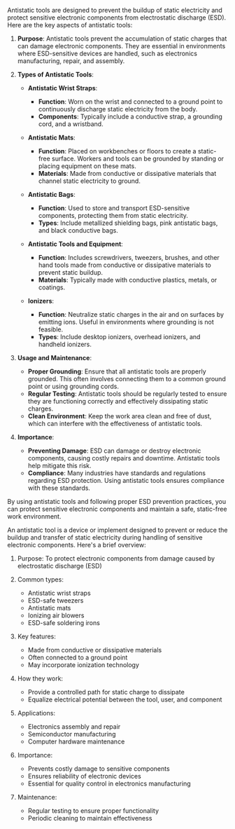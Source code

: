Antistatic tools are designed to prevent the buildup of static electricity and protect sensitive electronic components from electrostatic discharge (ESD). Here are the key aspects of antistatic tools:

1. **Purpose**: Antistatic tools prevent the accumulation of static charges that can damage electronic components. They are essential in environments where ESD-sensitive devices are handled, such as electronics manufacturing, repair, and assembly.

2. **Types of Antistatic Tools**:

   - **Antistatic Wrist Straps**: 
     - **Function**: Worn on the wrist and connected to a ground point to continuously discharge static electricity from the body.
     - **Components**: Typically include a conductive strap, a grounding cord, and a wristband.

   - **Antistatic Mats**:
     - **Function**: Placed on workbenches or floors to create a static-free surface. Workers and tools can be grounded by standing or placing equipment on these mats.
     - **Materials**: Made from conductive or dissipative materials that channel static electricity to ground.

   - **Antistatic Bags**:
     - **Function**: Used to store and transport ESD-sensitive components, protecting them from static electricity.
     - **Types**: Include metallized shielding bags, pink antistatic bags, and black conductive bags.

   - **Antistatic Tools and Equipment**:
     - **Function**: Includes screwdrivers, tweezers, brushes, and other hand tools made from conductive or dissipative materials to prevent static buildup.
     - **Materials**: Typically made with conductive plastics, metals, or coatings.

   - **Ionizers**:
     - **Function**: Neutralize static charges in the air and on surfaces by emitting ions. Useful in environments where grounding is not feasible.
     - **Types**: Include desktop ionizers, overhead ionizers, and handheld ionizers.

3. **Usage and Maintenance**:
   - **Proper Grounding**: Ensure that all antistatic tools are properly grounded. This often involves connecting them to a common ground point or using grounding cords.
   - **Regular Testing**: Antistatic tools should be regularly tested to ensure they are functioning correctly and effectively dissipating static charges.
   - **Clean Environment**: Keep the work area clean and free of dust, which can interfere with the effectiveness of antistatic tools.

4. **Importance**:
   - **Preventing Damage**: ESD can damage or destroy electronic components, causing costly repairs and downtime. Antistatic tools help mitigate this risk.
   - **Compliance**: Many industries have standards and regulations regarding ESD protection. Using antistatic tools ensures compliance with these standards.

By using antistatic tools and following proper ESD prevention practices, you can protect sensitive electronic components and maintain a safe, static-free work environment.

An antistatic tool is a device or implement designed to prevent or reduce the buildup and transfer of static electricity during handling of sensitive electronic components. Here's a brief overview:

1. Purpose: To protect electronic components from damage caused by electrostatic discharge (ESD)

2. Common types:
   - Antistatic wrist straps
   - ESD-safe tweezers
   - Antistatic mats
   - Ionizing air blowers
   - ESD-safe soldering irons

3. Key features:
   - Made from conductive or dissipative materials
   - Often connected to a ground point
   - May incorporate ionization technology

4. How they work:
   - Provide a controlled path for static charge to dissipate
   - Equalize electrical potential between the tool, user, and component

5. Applications:
   - Electronics assembly and repair
   - Semiconductor manufacturing
   - Computer hardware maintenance

6. Importance:
   - Prevents costly damage to sensitive components
   - Ensures reliability of electronic devices
   - Essential for quality control in electronics manufacturing

7. Maintenance:
   - Regular testing to ensure proper functionality
   - Periodic cleaning to maintain effectiveness
